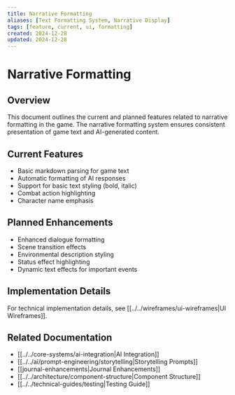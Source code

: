 ```yaml
---
title: Narrative Formatting
aliases: [Text Formatting System, Narrative Display]
tags: [feature, current, ui, formatting]
created: 2024-12-28
updated: 2024-12-28
---
```


# Narrative Formatting

## Overview
This document outlines the current and planned features related to narrative formatting in the game. The narrative formatting system ensures consistent presentation of game text and AI-generated content.

## Current Features
- Basic markdown parsing for game text
- Automatic formatting of AI responses
- Support for basic text styling (bold, italic)
- Combat action highlighting
- Character name emphasis

## Planned Enhancements
- Enhanced dialogue formatting
- Scene transition effects
- Environmental description styling
- Status effect highlighting
- Dynamic text effects for important events

## Implementation Details
For technical implementation details, see [[../../wireframes/ui-wireframes|UI Wireframes]].

## Related Documentation
- [[../../core-systems/ai-integration|AI Integration]]
- [[../../ai/prompt-engineering/storytelling|Storytelling Prompts]]
- [[journal-enhancements|Journal Enhancements]]
- [[../../architecture/component-structure|Component Structure]]
- [[../../technical-guides/testing|Testing Guide]]